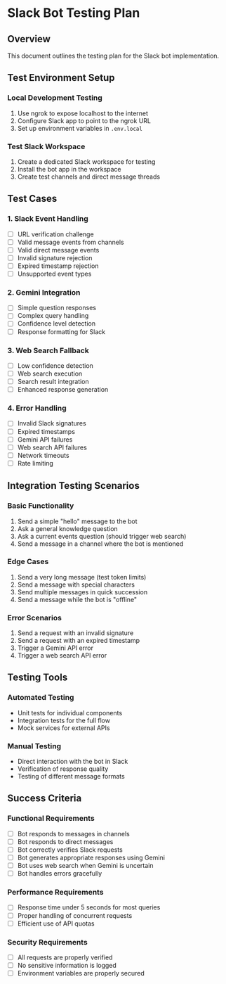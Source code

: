 # Slack Bot Testing Plan

## Overview
This document outlines the testing plan for the Slack bot implementation.

## Test Environment Setup

### Local Development Testing
1. Use ngrok to expose localhost to the internet
2. Configure Slack app to point to the ngrok URL
3. Set up environment variables in `.env.local`

### Test Slack Workspace
1. Create a dedicated Slack workspace for testing
2. Install the bot app in the workspace
3. Create test channels and direct message threads

## Test Cases

### 1. Slack Event Handling
- [ ] URL verification challenge
- [ ] Valid message events from channels
- [ ] Valid direct message events
- [ ] Invalid signature rejection
- [ ] Expired timestamp rejection
- [ ] Unsupported event types

### 2. Gemini Integration
- [ ] Simple question responses
- [ ] Complex query handling
- [ ] Confidence level detection
- [ ] Response formatting for Slack

### 3. Web Search Fallback
- [ ] Low confidence detection
- [ ] Web search execution
- [ ] Search result integration
- [ ] Enhanced response generation

### 4. Error Handling
- [ ] Invalid Slack signatures
- [ ] Expired timestamps
- [ ] Gemini API failures
- [ ] Web search API failures
- [ ] Network timeouts
- [ ] Rate limiting

## Integration Testing Scenarios

### Basic Functionality
1. Send a simple "hello" message to the bot
2. Ask a general knowledge question
3. Ask a current events question (should trigger web search)
4. Send a message in a channel where the bot is mentioned

### Edge Cases
1. Send a very long message (test token limits)
2. Send a message with special characters
3. Send multiple messages in quick succession
4. Send a message while the bot is "offline"

### Error Scenarios
1. Send a request with an invalid signature
2. Send a request with an expired timestamp
3. Trigger a Gemini API error
4. Trigger a web search API error

## Testing Tools

### Automated Testing
- Unit tests for individual components
- Integration tests for the full flow
- Mock services for external APIs

### Manual Testing
- Direct interaction with the bot in Slack
- Verification of response quality
- Testing of different message formats

## Success Criteria

### Functional Requirements
- [ ] Bot responds to messages in channels
- [ ] Bot responds to direct messages
- [ ] Bot correctly verifies Slack requests
- [ ] Bot generates appropriate responses using Gemini
- [ ] Bot uses web search when Gemini is uncertain
- [ ] Bot handles errors gracefully

### Performance Requirements
- [ ] Response time under 5 seconds for most queries
- [ ] Proper handling of concurrent requests
- [ ] Efficient use of API quotas

### Security Requirements
- [ ] All requests are properly verified
- [ ] No sensitive information is logged
- [ ] Environment variables are properly secured